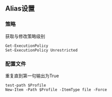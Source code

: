 ## Alias设置

### 策略
获取与修改策略级别
```language
Get-ExecutionPolicy
Set-ExecutionPolicy Unrestricted
```

### 配置文件

重复直到第一句输出为True
```language
test-path $Profile
New-Item -Path $Profile -ItemType file -Force
```
